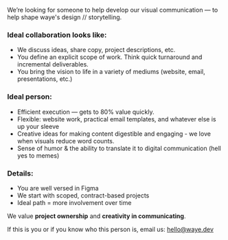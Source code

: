 We’re looking for someone to help develop our visual communication — to help shape waye's design // storytelling.

### Ideal collaboration looks like:
- We discuss ideas, share copy, project descriptions, etc.  
- You define an explicit scope of work. Think quick turnaround and incremental deliverables.
- You bring the vision to life in a variety of mediums (website, email, presentations, etc.) 

### Ideal person:
- Efficient execution — gets to 80% value quickly.   
- Flexible: website work, practical email templates, and whatever else is up your sleeve  
- Creative ideas for making content digestible and engaging - we love when visuals reduce word counts. 
- Sense of humor & the ability to translate it to digital communication (hell yes to memes)  

### Details:
- You are well versed in Figma
- We start with scoped, contract-based projects  
- Ideal path = more involvement over time

We value **project ownership** and **creativity in communicating**.

If this is you or if you know who this person is, email us: [hello@waye.dev](hello@waye.dev)

